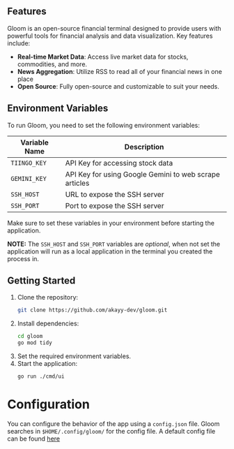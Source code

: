 ## Features

Gloom is an open-source financial terminal designed to provide users with powerful tools for financial analysis and data visualization. Key features include:

- **Real-time Market Data**: Access live market data for stocks, commodities, and more.
- **News Aggregation**: Utilize RSS to read all of your financial news in one place
- **Open Source**: Fully open-source and customizable to suit your needs.

## Environment Variables
To run Gloom, you need to set the following environment variables:

| Variable Name | Description                                            |
|---------------|--------------------------------------------------------|
| `TIINGO_KEY`  | API Key for accessing stock data                       |
| `GEMINI_KEY`  | API Key for using Google Gemini to web scrape articles |
| `SSH_HOST`    | URL to expose the SSH server                           |
| `SSH_PORT`    | Port to expose the SSH server                           |

Make sure to set these variables in your environment before starting the application.

**NOTE:** The `SSH_HOST` and `SSH_PORT` variables are *optional*, when not set
the application will run as a local application in the terminal you created the
process in.

## Getting Started

1. Clone the repository:
    ```bash
    git clone https://github.com/akayy-dev/gloom.git
    ```
2. Install dependencies:
    ```bash
    cd gloom
    go mod tidy
    ```
3. Set the required environment variables.
4. Start the application:
    ```bash
    go run ./cmd/ui
    ```

# Configuration
You can configure the behavior of the app using a `config.json` file. Gloom searches in `$HOME/.config/gloom/` for the config file. A default config file can be found [here](./internal/shared/config/default.json)
